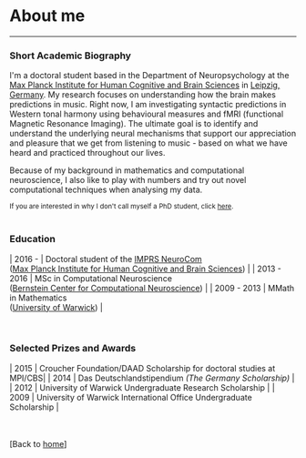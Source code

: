# About me

---


<!--[Short Biography](#short-biography) -->
<!--[Education](#education)-->
<!--[Prizes and Awards](#prizes-and-awards)-->



### Short Academic Biography
I'm a doctoral student based in the Department of Neuropsychology at the [Max Planck Institute for Human Cognitive and Brain Sciences](https://www.cbs.mpg.de/en) in [Leipzig, Germany](https://en.wikipedia.org/wiki/Leipzig). My research focuses on understanding how the brain makes predictions in music. Right now, I am investigating syntactic predictions in Western tonal harmony using behavioural measures and fMRI (functional Magnetic Resonance Imaging). The ultimate goal is to identify and understand the underlying neural mechanisms that support our appreciation and pleasure that we get from listening to music - based on what we have heard and practiced throughout our lives.

Because of my background in mathematics and computational neuroscience, I also like to play with numbers and try out novel computational techniques when analysing my data. 

<small>If you are interested in why I don't call myself a PhD student, click [here](personal.md#why-i-dont-call-myself-a-phd-student).</small>
<br><br>

### Education

| 2016 - | Doctoral student of the [IMPRS NeuroCom](http://imprs-neurocom.mpg.de/home) <br>([Max Planck Institute for Human Cognitive and Brain Sciences](https://www.cbs.mpg.de/en)) |
| 2013 - 2016 | MSc in Computational Neuroscience <br>([Bernstein Center for Computational Neuroscience](https://www.bccn-berlin.de/Home/?languageId=1)) |
| 2009 - 2013 | MMath in Mathematics <br>([University of Warwick](http://www2.warwick.ac.uk/)) |

<br>

### Selected Prizes and Awards

| 2015 | Croucher Foundation/DAAD Scholarship for doctoral studies at MPI/CBS|
| 2014 | Das Deutschlandstipendium _(The Germany Scholarship)_ |
| 2012 | University of Warwick Undergraduate Research Scholarship |
| 2009 | University of Warwick International Office Undergraduate Scholarship |



<br><br>[Back to [home](index.md)]
